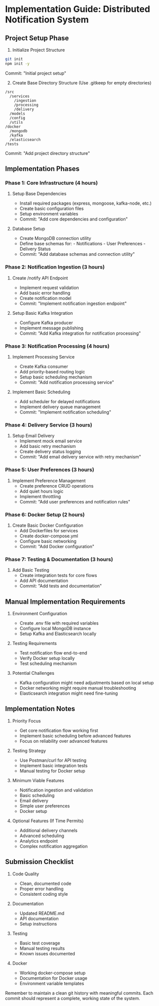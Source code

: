 # Implementation Guide: Distributed Notification System

## Project Setup Phase

1. Initialize Project Structure

```bash
git init
npm init -y
```

Commit: "Initial project setup"

2. Create Base Directory Structure (Use .gitkeep for empty directories)

```
/src
  /services
    /ingestion
    /processing
    /delivery
  /models
  /config
  /utils
/docker
  /mongodb
  /kafka
  /elasticsearch
/tests
```

Commit: "Add project directory structure"

## Implementation Phases

### Phase 1: Core Infrastructure (4 hours)

1. Setup Base Dependencies

   - Install required packages (express, mongoose, kafka-node, etc.)
   - Create basic configuration files
   - Setup environment variables
   - Commit: "Add core dependencies and configuration"

2. Database Setup
   - Create MongoDB connection utility
   - Define base schemas for: - Notifications - User Preferences - Delivery Status
   - Commit: "Add database schemas and connection utility"

### Phase 2: Notification Ingestion (3 hours)

1. Create /notify API Endpoint

   - Implement request validation
   - Add basic error handling
   - Create notification model
   - Commit: "Implement notification ingestion endpoint"

2. Setup Basic Kafka Integration
   - Configure Kafka producer
   - Implement message publishing
   - Commit: "Add Kafka integration for notification processing"

### Phase 3: Notification Processing (4 hours)

1. Implement Processing Service

   - Create Kafka consumer
   - Add priority-based routing logic
   - Setup basic scheduling mechanism
   - Commit: "Add notification processing service"

2. Implement Basic Scheduling
   - Add scheduler for delayed notifications
   - Implement delivery queue management
   - Commit: "Implement notification scheduling"

### Phase 4: Delivery Service (3 hours)

1. Setup Email Delivery
   - Implement mock email service
   - Add basic retry mechanism
   - Create delivery status logging
   - Commit: "Add email delivery service with retry mechanism"

### Phase 5: User Preferences (3 hours)

1. Implement Preference Management
   - Create preference CRUD operations
   - Add quiet hours logic
   - Implement throttling
   - Commit: "Add user preferences and notification rules"

### Phase 6: Docker Setup (2 hours)

1. Create Basic Docker Configuration
   - Add Dockerfiles for services
   - Create docker-compose.yml
   - Configure basic networking
   - Commit: "Add Docker configuration"

### Phase 7: Testing & Documentation (3 hours)

1. Add Basic Testing
   - Create integration tests for core flows
   - Add API documentation
   - Commit: "Add tests and documentation"

## Manual Implementation Requirements

1. Environment Configuration

   - Create .env file with required variables
   - Configure local MongoDB instance
   - Setup Kafka and Elasticsearch locally

2. Testing Requirements

   - Test notification flow end-to-end
   - Verify Docker setup locally
   - Test scheduling mechanism

3. Potential Challenges
   - Kafka configuration might need adjustments based on local setup
   - Docker networking might require manual troubleshooting
   - Elasticsearch integration might need fine-tuning

## Implementation Notes

1. Priority Focus

   - Get core notification flow working first
   - Implement basic scheduling before advanced features
   - Focus on reliability over advanced features

2. Testing Strategy

   - Use Postman/curl for API testing
   - Implement basic integration tests
   - Manual testing for Docker setup

3. Minimum Viable Features

   - Notification ingestion and validation
   - Basic scheduling
   - Email delivery
   - Simple user preferences
   - Docker setup

4. Optional Features (If Time Permits)
   - Additional delivery channels
   - Advanced scheduling
   - Analytics endpoint
   - Complex notification aggregation

## Submission Checklist

1. Code Quality

   - Clean, documented code
   - Proper error handling
   - Consistent coding style

2. Documentation

   - Updated README.md
   - API documentation
   - Setup instructions

3. Testing

   - Basic test coverage
   - Manual testing results
   - Known issues documented

4. Docker
   - Working docker-compose setup
   - Documentation for Docker usage
   - Environment variable templates

Remember to maintain a clean git history with meaningful commits. Each commit should represent a complete, working state of the system.
